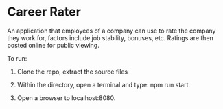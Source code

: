 # Career Rater
An application that employees of a company can use to rate the company they work for, factors include job stability, bonuses, etc. Ratings are then posted online for public viewing.

To run: 
1. Clone the repo, extract the source files 

2. Within the directory, open a terminal and type: npm run start.

3. Open a browser to localhost:8080.